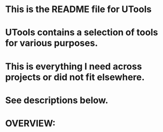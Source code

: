 # This is the README file for UTools
#
# UTools contains a selection of tools for various purposes.
# This is everything I need across projects or did not fit elsewhere.
#
# See descriptions below.
#
# OVERVIEW:
#
#
#
#
#
#
#
#
#
#
#
#
#
#
#
#
#
#

